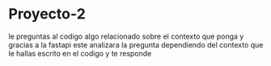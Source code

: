# Proyecto-2
le preguntas al codigo algo relacionado sobre el contexto que ponga y gracias a la fastapi este analizara la pregunta dependiendo del contexto que le hallas escrito en el codigo y te responde
